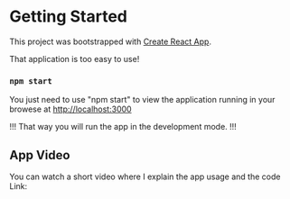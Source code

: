# Getting Started

This project was bootstrapped with [Create React App](https://github.com/facebook/create-react-app).

That application is too easy to use!

### `npm start`

You just need to use "npm start" to view the application running in your browese at [http://localhost:3000](http://localhost:3000)

!!! That way you will run the app in the development mode. !!!

## App Video

You can watch a short video where I explain the app usage and the code
Link: 